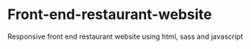 # Front-end-restaurant-website
Responsive front end restaurant website using html, sass and javascript 
